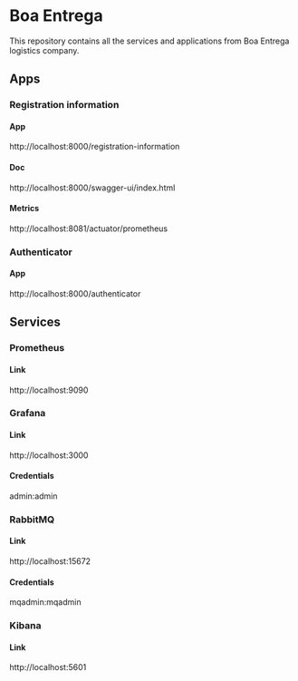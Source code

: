 # Boa Entrega

This repository contains all the services and applications from Boa Entrega logistics company.


## Apps

### Registration information

#### App
http://localhost:8000/registration-information

#### Doc
http://localhost:8000/swagger-ui/index.html

#### Metrics
http://localhost:8081/actuator/prometheus


### Authenticator

#### App
http://localhost:8000/authenticator


## Services

### Prometheus
#### Link
http://localhost:9090

### Grafana
#### Link
http://localhost:3000
#### Credentials
admin:admin

### RabbitMQ
#### Link
http://localhost:15672
#### Credentials
mqadmin:mqadmin

### Kibana
#### Link
http://localhost:5601
